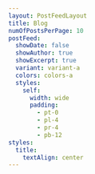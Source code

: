 ```yaml
---
layout: PostFeedLayout
title: Blog
numOfPostsPerPage: 10
postFeed:
  showDate: false
  showAuthor: true
  showExcerpt: true
  variant: variant-a
  colors: colors-a
  styles:
    self:
      width: wide
      padding:
        - pt-0
        - pl-4
        - pr-4
        - pb-12
styles:
  title:
    textAlign: center
---
```

